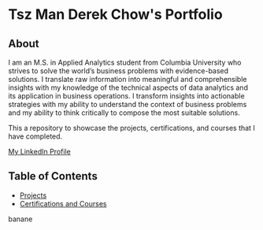 # Tsz Man Derek Chow's Portfolio

## About

I am an M.S. in Applied Analytics student from Columbia University who strives to solve the world’s business problems with evidence-based solutions. I translate raw information into meaningful and comprehensible insights with my knowledge of the technical aspects of data analytics and its application in business operations. I transform insights into actionable strategies with my ability to understand the context of business problems and my ability to think critically to compose the most suitable solutions.

This a repository to showcase the projects, certifications, and courses that I have completed.

[My LinkedIn Profile](https://www.linkedin.com/in/derekchow99/)

## Table of Contents

- [Projects](https://github.com/Tsz-Man-Derek-Chow/Tsz-Man-Derek-Chow/tree/main/projects)
- [Certifications and Courses](https://github.com/Tsz-Man-Derek-Chow/Tsz-Man-Derek-Chow/tree/main/certifications%20and%20courses)

banane